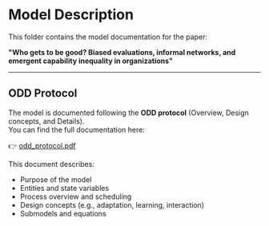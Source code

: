 # Model Description

This folder contains the model documentation for the paper:

**"Who gets to be good? Biased evaluations, informal networks, and emergent capability inequality in organizations"**

---

## ODD Protocol

The model is documented following the **ODD protocol** (Overview, Design concepts, and Details).  
You can find the full documentation here:

👉 [odd_protocol.pdf](./odd_protocol.pdf)

This document describes:

- Purpose of the model
- Entities and state variables
- Process overview and scheduling
- Design concepts (e.g., adaptation, learning, interaction)
- Submodels and equations

